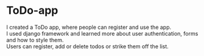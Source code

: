 # ToDo-app
I created a ToDo app, where people can register and use the app. <br/>
I used django framework and learned more about user authentication, forms and how to style them. <br/>
Users can register, add or delete todos or strike them off the list. 
